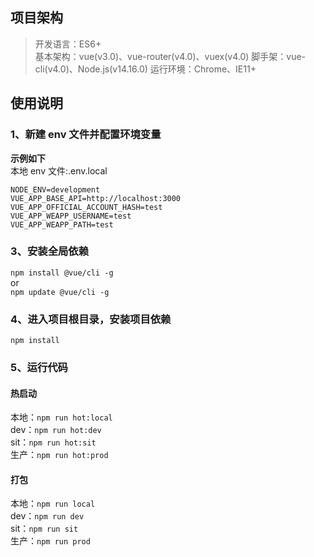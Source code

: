 ## 项目架构

> 开发语言：ES6+  
> 基本架构：vue(v3.0)、vue-router(v4.0)、vuex(v4.0)
> 脚手架：vue-cli(v4.0)、Node.js(v14.16.0)
> 运行环境：Chrome、IE11+

## 使用说明

### 1、新建 env 文件并配置环境变量

**示例如下**  
本地 env 文件:.env.local

```
NODE_ENV=development
VUE_APP_BASE_API=http://localhost:3000
VUE_APP_OFFICIAL_ACCOUNT_HASH=test
VUE_APP_WEAPP_USERNAME=test
VUE_APP_WEAPP_PATH=test
```

### 3、安装全局依赖

`npm install @vue/cli -g`  
or  
`npm update @vue/cli -g`


### 4、进入项目根目录，安装项目依赖

`npm install`

### 5、运行代码

#### 热启动

本地：`npm run hot:local`  
dev：`npm run hot:dev`  
sit：`npm run hot:sit`  
生产：`npm run hot:prod`

#### 打包

本地：`npm run local`  
dev：`npm run dev`  
sit：`npm run sit`  
生产：`npm run prod`
